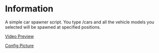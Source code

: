 # Information
A simple car spawner script. You type /cars and all the vehicle models you selected will be spawned at specified positions.

[Video Preview](https://medal.tv/games/gta-v/clips/1ndJB40g59SCKo/d1337r0gxCOg?invite=cr-MSxJWTYsMjMyNTQ2NTgs)

[Config Picture](https://gyazo.com/b93ba0ac4fe05572572b2073387c1e27)
